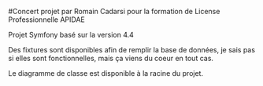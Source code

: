 #Concert projet par Romain Cadarsi pour la formation de License Professionnelle APIDAE

Projet Symfony basé sur la version 4.4

Des fixtures sont disponibles afin de remplir la base de données, je sais pas si elles sont fonctionnelles, mais ça viens du coeur en tout cas.

Le diagramme de classe est disponible à la racine du projet.

